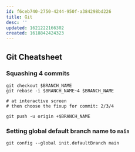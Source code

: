 ```yaml
---
id: f6ceb740-2750-4244-950f-a384298bd226
title: Git
desc: ''
updated: 1621222166302
created: 1618842424323
---
```


## Git Cheatsheet

### Squashing 4 commits
```
git checkout $BRANCH_NAME
git rebase -i $BRANCH_NAME~4 $BRANCH_NAME

# at interactive screen
# then choose the fixup for commit: 2/3/4

git push -u origin +$BRANCH_NAME
```

### Setting global default branch name to `main`

```
git config --global init.defaultBranch main
```